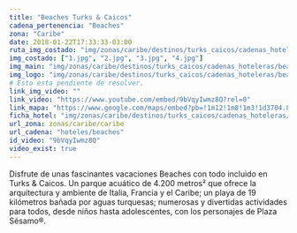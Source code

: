 ```yaml
---
title: "Beaches Turks & Caicos"
cadena_pertenencia: "Beaches"
zona: "Caribe"
date: 2018-01-22T17:33:33-03:00
ruta_img_costado: "img/zonas/caribe/destinos/turks_caicos/cadenas_hoteleras/beaches/beaches_turks_caicos/imagenes/"
img_costado: ["1.jpg", "2.jpg", "3.jpg", "4.jpg"]
img_main: "img/zonas/caribe/destinos/turks_caicos/cadenas_hoteleras/beaches/beaches_turks_caicos/beaches_turks_caicos.jpg"
img_logo: "img/zonas/caribe/destinos/turks_caicos/cadenas_hoteleras/beaches/beaches_turks_caicos/logo/logo_beaches_turks_caicos.jpg"
# Esto esta pendiente de resolver.
link_img_video: ""
link_video: "https://www.youtube.com/embed/9bVqyIwmz8Q?rel=0"
link_mapa: "https://www.google.com/maps/embed?pb=!1m12!1m8!1m3!1d3704.8222540196166!2d-72.1973115!3d21.7871392!3m2!1i1024!2i768!4f13.1!2m1!1sBEACHES+TURKS+%26+CAICOS!5e0!3m2!1ses!2scl!4v1516653820031"
ficha_hotel: "img/zonas/caribe/destinos/turks_caicos/cadenas_hoteleras/beaches/beaches_turks_caicos/beaches_turks_caicos.pdf"
url_zona: zonas/caribe/caribe
url_cadena: "hoteles/beaches"
id_video: "9bVqyIwmz8Q"
video_exist: true
---
```

Disfrute de unas fascinantes vacaciones Beaches con todo incluido en Turks & Caicos. Un parque acuático de 4.200 metros² que ofrece la arquitectura y ambiente de Italia, Francia y el Caribe; un playa de 19 kilómetros bañada por aguas turquesas; numerosas y divertidas actividades para todos, desde niños hasta adolescentes, con los personajes de Plaza Sésamo®.
